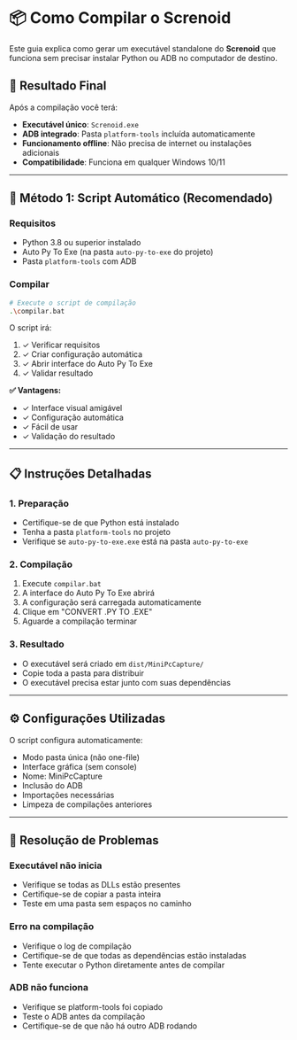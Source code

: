 # 📦 Como Compilar o Screnoid

Este guia explica como gerar um executável standalone do **Screnoid** que funciona sem precisar instalar Python ou ADB no computador de destino.

## 🎯 Resultado Final

Após a compilação você terá:
- **Executável único**: `Screnoid.exe`
- **ADB integrado**: Pasta `platform-tools` incluída automaticamente
- **Funcionamento offline**: Não precisa de internet ou instalações adicionais
- **Compatibilidade**: Funciona em qualquer Windows 10/11

---

## 🚀 Método 1: Script Automático (Recomendado)

### Requisitos
- Python 3.8 ou superior instalado
- Auto Py To Exe (na pasta `auto-py-to-exe` do projeto)
- Pasta `platform-tools` com ADB

### Compilar
```bash
# Execute o script de compilação
.\compilar.bat
```

O script irá:
1. ✓ Verificar requisitos
2. ✓ Criar configuração automática
3. ✓ Abrir interface do Auto Py To Exe
4. ✓ Validar resultado

**✅ Vantagens:**
- ✓ Interface visual amigável
- ✓ Configuração automática
- ✓ Fácil de usar
- ✓ Validação do resultado

---

## 📋 Instruções Detalhadas

### 1. Preparação
- Certifique-se de que Python está instalado
- Tenha a pasta `platform-tools` no projeto
- Verifique se `auto-py-to-exe.exe` está na pasta `auto-py-to-exe`

### 2. Compilação
1. Execute `compilar.bat`
2. A interface do Auto Py To Exe abrirá
3. A configuração será carregada automaticamente
4. Clique em "CONVERT .PY TO .EXE"
5. Aguarde a compilação terminar

### 3. Resultado
- O executável será criado em `dist/MiniPcCapture/`
- Copie toda a pasta para distribuir
- O executável precisa estar junto com suas dependências

---

## ⚙️ Configurações Utilizadas

O script configura automaticamente:
- Modo pasta única (não one-file)
- Interface gráfica (sem console)
- Nome: MiniPcCapture
- Inclusão do ADB
- Importações necessárias
- Limpeza de compilações anteriores

---

## 🔧 Resolução de Problemas

### Executável não inicia
- Verifique se todas as DLLs estão presentes
- Certifique-se de copiar a pasta inteira
- Teste em uma pasta sem espaços no caminho

### Erro na compilação
- Verifique o log de compilação
- Certifique-se de que todas as dependências estão instaladas
- Tente executar o Python diretamente antes de compilar

### ADB não funciona
- Verifique se platform-tools foi copiado
- Teste o ADB antes da compilação
- Certifique-se de que não há outro ADB rodando 